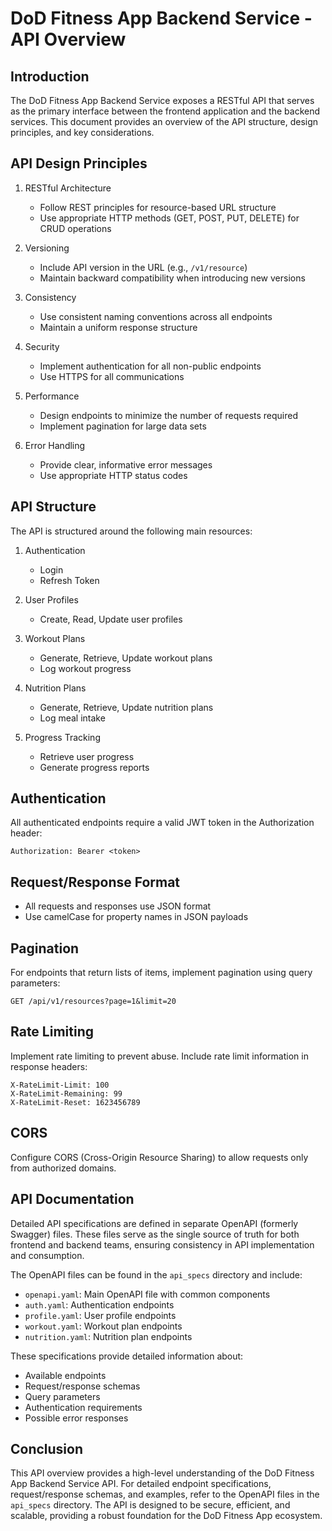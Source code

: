 # DoD Fitness App Backend Service - API Overview

## Introduction

The DoD Fitness App Backend Service exposes a RESTful API that serves as the primary interface between the frontend application and the backend services. This document provides an overview of the API structure, design principles, and key considerations.

## API Design Principles

1. RESTful Architecture
   - Follow REST principles for resource-based URL structure
   - Use appropriate HTTP methods (GET, POST, PUT, DELETE) for CRUD operations

2. Versioning
   - Include API version in the URL (e.g., `/v1/resource`)
   - Maintain backward compatibility when introducing new versions

3. Consistency
   - Use consistent naming conventions across all endpoints
   - Maintain a uniform response structure

4. Security
   - Implement authentication for all non-public endpoints
   - Use HTTPS for all communications

5. Performance
   - Design endpoints to minimize the number of requests required
   - Implement pagination for large data sets

6. Error Handling
   - Provide clear, informative error messages
   - Use appropriate HTTP status codes

## API Structure

The API is structured around the following main resources:

1. Authentication
   - Login
   - Refresh Token

2. User Profiles
   - Create, Read, Update user profiles

3. Workout Plans
   - Generate, Retrieve, Update workout plans
   - Log workout progress

4. Nutrition Plans
   - Generate, Retrieve, Update nutrition plans
   - Log meal intake

5. Progress Tracking
   - Retrieve user progress
   - Generate progress reports

## Authentication

All authenticated endpoints require a valid JWT token in the Authorization header:

```
Authorization: Bearer <token>
```

## Request/Response Format

- All requests and responses use JSON format
- Use camelCase for property names in JSON payloads

## Pagination

For endpoints that return lists of items, implement pagination using query parameters:

```
GET /api/v1/resources?page=1&limit=20
```

## Rate Limiting

Implement rate limiting to prevent abuse. Include rate limit information in response headers:

```
X-RateLimit-Limit: 100
X-RateLimit-Remaining: 99
X-RateLimit-Reset: 1623456789
```

## CORS

Configure CORS (Cross-Origin Resource Sharing) to allow requests only from authorized domains.

## API Documentation

Detailed API specifications are defined in separate OpenAPI (formerly Swagger) files. These files serve as the single source of truth for both frontend and backend teams, ensuring consistency in API implementation and consumption.

The OpenAPI files can be found in the `api_specs` directory and include:

- `openapi.yaml`: Main OpenAPI file with common components
- `auth.yaml`: Authentication endpoints
- `profile.yaml`: User profile endpoints
- `workout.yaml`: Workout plan endpoints
- `nutrition.yaml`: Nutrition plan endpoints

These specifications provide detailed information about:

- Available endpoints
- Request/response schemas
- Query parameters
- Authentication requirements
- Possible error responses

## Conclusion

This API overview provides a high-level understanding of the DoD Fitness App Backend Service API. For detailed endpoint specifications, request/response schemas, and examples, refer to the OpenAPI files in the `api_specs` directory. The API is designed to be secure, efficient, and scalable, providing a robust foundation for the DoD Fitness App ecosystem.